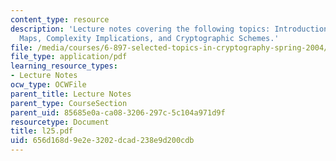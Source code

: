 ```yaml
---
content_type: resource
description: 'Lecture notes covering the following topics: Introduction, Bilinear
  Maps, Complexity Implications, and Cryptographic Schemes.'
file: /media/courses/6-897-selected-topics-in-cryptography-spring-2004/656d168d9e2e3202dcad238e9d200cdb_l25.pdf
file_type: application/pdf
learning_resource_types:
- Lecture Notes
ocw_type: OCWFile
parent_title: Lecture Notes
parent_type: CourseSection
parent_uid: 85685e0a-ca08-3206-297c-5c104a971d9f
resourcetype: Document
title: l25.pdf
uid: 656d168d-9e2e-3202-dcad-238e9d200cdb
---
```

